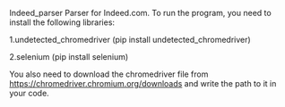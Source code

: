 Indeed_parser
Parser for Indeed.com. To run the program, you need to install the following libraries:

1.undetected_chromedriver (pip install undetected_chromedriver)

2.selenium (pip install selenium)

You also need to download the chromedriver file from https://chromedriver.chromium.org/downloads and write the path to it in your code.
